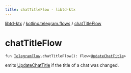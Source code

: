 ```yaml
---
title: chatTitleFlow - libtd-ktx
---
```


[libtd-ktx](../index.html) / [kotlinx.telegram.flows](index.html) / [chatTitleFlow](./chat-title-flow.html)

# chatTitleFlow

`fun `[`TelegramFlow`](../kotlinx.telegram.core/-telegram-flow/index.html)`.chatTitleFlow(): Flow<`[`UpdateChatTitle`](https://tdlibx.github.io/td/docs/org/drinkless/td/libcore/telegram/TdApi/UpdateChatTitle.html)`>`

emits [UpdateChatTitle](https://tdlibx.github.io/td/docs/org/drinkless/td/libcore/telegram/TdApi/UpdateChatTitle.html) if the title of a chat was changed.

